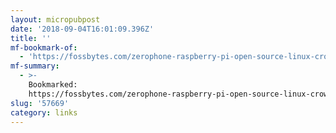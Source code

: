 ```yaml
---
layout: micropubpost
date: '2018-09-04T16:01:09.396Z'
title: ''
mf-bookmark-of:
  - 'https://fossbytes.com/zerophone-raspberry-pi-open-source-linux-crowdsupply/'
mf-summary:
  - >-
    Bookmarked:
    https://fossbytes.com/zerophone-raspberry-pi-open-source-linux-crowdsupply/
slug: '57669'
category: links
---
```

